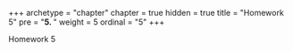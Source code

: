 +++
archetype = "chapter"
chapter = true
hidden = true
title = "Homework 5"
pre = "<b>5. </b>"
weight = 5
ordinal = "5"
+++

Homework 5